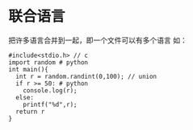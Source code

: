 # 联合语言
把许多语言合并到一起，即一个文件可以有多个语言
如：
```
#include<stdio.h> // c
import random # python
int main(){
  int r = random.randint(0,100); // union
  if r >= 50: # python
    console.log(r);
  else:
    printf("%d",r);
  return r 
}
